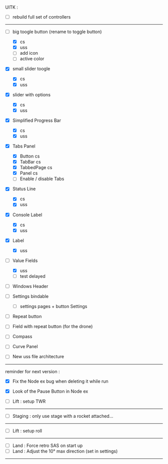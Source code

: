 UITK :

* [ ] rebuild full set of controllers
----------------------------------------

* [ ] big toogle button (rename to toggle button)
    * [x] cs
    * [x] uss
    * [ ] add icon
    * [ ] active color
* [x] small slider toogle
    * [x] cs
    * [x] uss
* [x] slider with options
    * [x] cs
    * [x] uss
* [x] Simplified Progress Bar
    * [x] cs
    * [x] uss
* [x] Tabs Panel
    * [x] Button cs
    * [x] TabBar cs
    * [x] TabbedPage cs
    * [x] Panel cs
    * [ ] Enable / disable Tabs
* [x] Status Line
    * [x] cs
    * [x] uss
* [x] Console Label
    * [x] cs
    * [x] uss
* [x] Label
    * [x] uss
* [ ] Value Fields 
    * [x] uss
    * [ ] test delayed

* [ ] Windows Header

* [ ] Settings bindable
    * [ ] settings pages + button Settings 

* [ ] Repeat button
* [ ] Field with repeat button (for the drone)

* [ ] Compass
* [ ] Curve Panel

* [ ] New uss file architecture

-----------------------------

reminder for next version : 

* [x] Fix the Node ex bug when deleting it while run
* [x] Look of the Pause Button in Node ex



* [ ] Lift : setup TWR

-------------
* [ ] Staging : only use stage with a rocket attached...
-------------
* [ ] Lift : setup roll
-------------
* [ ] Land : Force retro SAS on start up
* [ ] Land : Adjust the 10° max direction (set in settings)  
-------------


 

